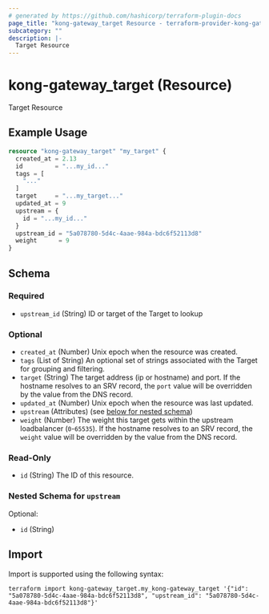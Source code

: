 ```yaml
---
# generated by https://github.com/hashicorp/terraform-plugin-docs
page_title: "kong-gateway_target Resource - terraform-provider-kong-gateway"
subcategory: ""
description: |-
  Target Resource
---
```


# kong-gateway_target (Resource)

Target Resource

## Example Usage

```terraform
resource "kong-gateway_target" "my_target" {
  created_at = 2.13
  id         = "...my_id..."
  tags = [
    "..."
  ]
  target     = "...my_target..."
  updated_at = 9
  upstream = {
    id = "...my_id..."
  }
  upstream_id = "5a078780-5d4c-4aae-984a-bdc6f52113d8"
  weight      = 9
}
```

<!-- schema generated by tfplugindocs -->
## Schema

### Required

- `upstream_id` (String) ID or target of the Target to lookup

### Optional

- `created_at` (Number) Unix epoch when the resource was created.
- `tags` (List of String) An optional set of strings associated with the Target for grouping and filtering.
- `target` (String) The target address (ip or hostname) and port. If the hostname resolves to an SRV record, the `port` value will be overridden by the value from the DNS record.
- `updated_at` (Number) Unix epoch when the resource was last updated.
- `upstream` (Attributes) (see [below for nested schema](#nestedatt--upstream))
- `weight` (Number) The weight this target gets within the upstream loadbalancer (`0`-`65535`). If the hostname resolves to an SRV record, the `weight` value will be overridden by the value from the DNS record.

### Read-Only

- `id` (String) The ID of this resource.

<a id="nestedatt--upstream"></a>
### Nested Schema for `upstream`

Optional:

- `id` (String)

## Import

Import is supported using the following syntax:

```shell
terraform import kong-gateway_target.my_kong-gateway_target '{"id": "5a078780-5d4c-4aae-984a-bdc6f52113d8", "upstream_id": "5a078780-5d4c-4aae-984a-bdc6f52113d8"}'
```
